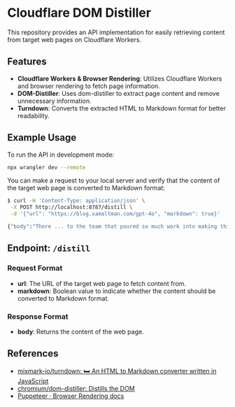 # Cloudflare DOM Distiller

This repository provides an API implementation for easily retrieving content from target web pages on Cloudflare Workers.

## Features

- **Cloudflare Workers & Browser Rendering**: Utilizes Cloudflare Workers and browser rendering to fetch page information.
- **DOM-Distiller**: Uses dom-distiller to extract page content and remove unnecessary information.
- **Turndown**: Converts the extracted HTML to Markdown format for better readability.

## Example Usage

To run the API in development mode:

```bash
npx wrangler dev --remote
```

You can make a request to your local server and verify that the content of the target web page is converted to Markdown format:

```bash
$ curl -H 'Content-Type: application/json' \
 -X POST http://localhost:8787/distill \
 -d '{"url": "https://blog.samaltman.com/gpt-4o", "markdown": true}'

{"body":"There ... to the team that poured so much work into making this happen!"}
```

## Endpoint: `/distill`

### Request Format

- **url**: The URL of the target web page to fetch content from.
- **markdown**: Boolean value to indicate whether the content should be converted to Markdown format.

### Response Format

- **body**: Returns the content of the web page.

## References

- [mixmark\-io/turndown: 🛏 An HTML to Markdown converter written in JavaScript](https://github.com/mixmark-io/turndown)
- [chromium/dom\-distiller: Distills the DOM](https://github.com/chromium/dom-distiller)
- [Puppeteer · Browser Rendering docs](https://developers.cloudflare.com/browser-rendering/platform/puppeteer/)

